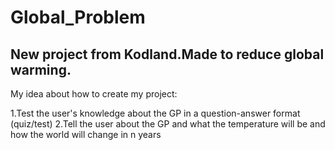 # Global_Problem
## New project from Kodland.Made to reduce global warming.


My idea about how to create my project:

1.Test the user's knowledge about the GP in a question-answer format (quiz/test)
2.Tell the user about the GP and what the temperature will be and how the world will change in n years
